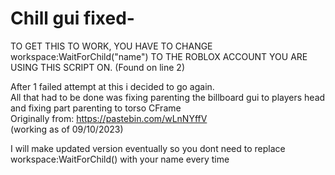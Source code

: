 # Chill gui fixed-
TO GET THIS TO WORK, YOU HAVE TO CHANGE workspace:WaitForChild("name") TO THE ROBLOX ACCOUNT YOU ARE USING THIS SCRIPT ON. (Found on line 2) <br>

After 1 failed attempt at this i decided to go again.<br>
All that had to be done was fixing parenting the billboard gui to players head and fixing part parenting to torso CFrame<br>
Originally from: https://pastebin.com/wLnNYffV<br>
(working as of 09/10/2023) <br>

I will make updated version eventually so you dont need to replace workspace:WaitForChild() with your name every time<br>
